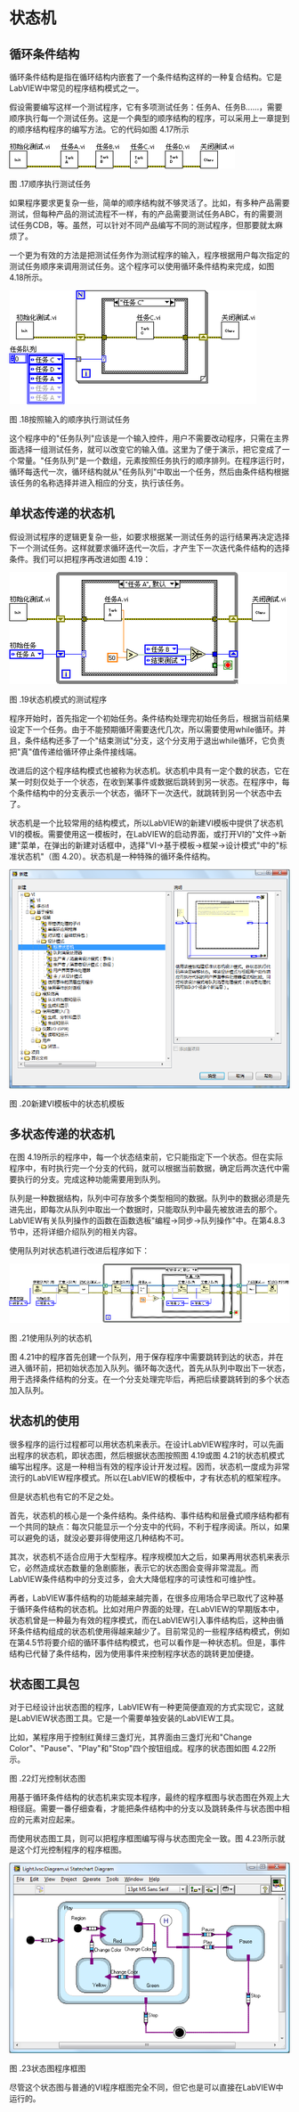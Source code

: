 # 状态机

## 循环条件结构

循环条件结构是指在循环结构内嵌套了一个条件结构这样的一种复合结构。它是LabVIEW中常见的程序结构模式之一。

假设需要编写这样一个测试程序，它有多项测试任务：任务A、任务B......，需要顺序执行每一个测试任务。这是一个典型的顺序结构的程序，可以采用上一章提到的顺序结构程序的编写方法。它的代码如图
4.17所示

![](images/image257.png)

图 .17顺序执行测试任务

如果程序要求更复杂一些，简单的顺序结构就不够灵活了。比如，有多种产品需要测试，但每种产品的测试流程不一样，有的产品需要测试任务ABC，有的需要测试任务CDB，等。虽然，可以针对不同产品编写不同的测试程序，但那要就太麻烦了。

一个更为有效的方法是把测试任务作为测试程序的输入，程序根据用户每次指定的测试任务顺序来调用测试任务。这个程序可以使用循环条件结构来完成，如图
4.18所示。

![](images/image258.png)

图 .18按照输入的顺序执行测试任务

这个程序中的"任务队列"应该是一个输入控件，用户不需要改动程序，只需在主界面选择一组测试任务，就可以改变它的输入值。这里为了便于演示，把它变成了一个常量。"任务队列"是一个数组，元素按照任务执行的顺序排列。在程序运行时，循环每迭代一次，循环结构就从"任务队列"中取出一个任务，然后由条件结构根据该任务的名称选择并进入相应的分支，执行该任务。

## 单状态传递的状态机

假设测试程序的逻辑更复杂一些，如要求根据某一测试任务的运行结果再决定选择下一个测试任务。这样就要求循环迭代一次后，才产生下一次迭代条件结构的选择条件。我们可以把程序再改进如图
4.19：

![](images/image259.png)

图 .19状态机模式的测试程序

程序开始时，首先指定一个初始任务。条件结构处理完初始任务后，根据当前结果设定下一个任务。由于不能预期循环需要迭代几次，所以需要使用while循环。并且，条件结构还多了一个"结束测试"分支，这个分支用于退出while循环，它负责把"真"值传递给循环停止条件接线端。

改进后的这个程序结构模式也被称为状态机。状态机中具有一定个数的状态，它在某一时刻仅处于一个状态，在收到某事件或数据后跳转到另一状态。在程序中，每个条件结构中的分支表示一个状态，循环下一次迭代，就跳转到另一个状态中去了。

状态机是一个比较常用的结构模式，所以LabVIEW的新建VI模板中提供了状态机VI的模板。需要使用这一模板时，在LabVIEW的启动界面，或打开VI的"文件-\>新建"菜单，在弹出的新建对话框中，选择"VI-\>基于模板-\>框架-\>设计模式"中的"标准状态机"（图
4.20）。状态机是一种特殊的循环条件结构。

![](images/image260.png)

图 .20新建VI模板中的状态机模板

## 多状态传递的状态机

在图
4.19所示的程序中，每一个状态结束前，它只能指定下一个状态。但在实际程序中，有时执行完一个分支的代码，就可以根据当前数据，确定后两次迭代中需要执行的分支。完成这种功能需要用到队列。

队列是一种数据结构，队列中可存放多个类型相同的数据。队列中的数据必须是先进先出，即每次从队列中取出一个数据时，只能取队列中最先被放进去的那个。LabVIEW有关队列操作的函数在函数选板"编程-\>同步-\>队列操作"中。在第4.8.3节中，还将详细介绍队列的相关内容。

使用队列对状态机进行改进后程序如下：

![](images/image261.png)

图 .21使用队列的状态机

图
4.21中的程序首先创建一个队列，用于保存程序中需要跳转到达的状态，并在进入循环前，把初始状态加入队列。循环每次迭代，首先从队列中取出下一状态，用于选择条件结构的分支。在一个分支处理完毕后，再把后续要跳转到的多个状态加入队列。

## 状态机的使用

很多程序的运行过程都可以用状态机来表示。在设计LabVIEW程序时，可以先画出程序的状态机，即状态图，然后根据状态图按照图
4.19或图
4.21的状态机模式编写出程序。这是一种相当有效的程序设计开发过程。因而，状态机一度成为非常流行的LabVIEW程序模式。所以在LabVIEW的模板中，才有状态机的框架程序。

但是状态机也有它的不足之处。

首先，状态机的核心是一个条件结构。条件结构、事件结构和层叠式顺序结构都有一个共同的缺点：每次只能显示一个分支中的代码，不利于程序阅读。所以，如果可以避免的话，就没必要非得使用这几种结构不可。

其次，状态机不适合应用于大型程序。程序规模加大之后，如果再用状态机来表示它，必然造成状态数量的急剧膨胀，表示它的状态图会变得非常混乱。而LabVIEW条件结构中的分支过多，会大大降低程序的可读性和可维护性。

再者，LabVIEW事件结构的功能越来越完善，在很多应用场合早已取代了这种基于循环条件结构的状态机。比如对用户界面的处理，在LabVIEW的早期版本中，状态机曾是一种最为有效的程序模式，而在LabVIEW引入事件结构后，这种由循环条件结构组成的状态机使用得越来越少了。目前常见的一些程序结构模式，例如在第4.5节将要介绍的循环事件结构模式，也可以看作是一种状态机。但是，事件结构已代替了条件结构，因为使用事件来控制程序状态的跳转更加便捷。

## 状态图工具包

对于已经设计出状态图的程序，LabVIEW有一种更简便直观的方式实现它，这就是LabVIEW状态图工具。它是一个需要单独安装的LabVIEW工具。

比如，某程序用于控制红黄绿三盏灯光，其界面由三盏灯光和"Change
Color"、"Pause"、"Play"和"Stop"四个按钮组成。程序的状态图如图 4.22所示。

图 .22灯光控制状态图

用基于循环条件结构的状态机来实现本程序，最终的程序框图与状态图在外观上大相径庭。需要一番仔细查看，才能把条件结构中的分支以及跳转条件与状态图中相应的元素对应起来。

而使用状态图工具，则可以把程序框图编写得与状态图完全一致。图
4.23所示就是这个灯光控制程序的程序框图。

![](images/image262.png)

图 .23状态图程序框图

尽管这个状态图与普通的VI程序框图完全不同，但它也是可以直接在LabVIEW中运行的。